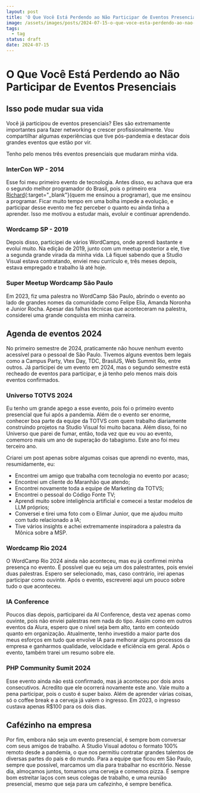 ```yaml
---
layout: post
title: 'O Que Você Está Perdendo ao Não Participar de Eventos Presenciais'
image: /assets/images/posts/2024-07-15-o-que-voce-esta-perdendo-ao-nao-participar-de-eventos-presenciais/thumbnail.webp
tags:
  - tag
status: draft
date: 2024-07-15
---
```

# O Que Você Está Perdendo ao Não Participar de Eventos Presenciais

## Isso pode mudar sua vida
Você já participou de eventos presenciais? Eles são extremamente importantes para fazer networking e crescer profissionalmente. Vou compartilhar algumas experiências que tive pós-pandemia e destacar dois grandes eventos que estão por vir.

Tenho pelo menos três eventos presenciais que mudaram minha vida.

### InterCon WP - 2014
Esse foi meu primeiro evento de tecnologia. Antes disso, eu achava que era o segundo melhor programador do Brasil, pois o primeiro era [Richard](https://www.linkedin.com/in/richard-itokazo-07088919/){:target="_blank"}(quem me ensinou a programar), que me ensinou a programar. Ficar muito tempo em uma bolha impede a evolução, e participar desse evento me fez perceber o quanto eu ainda tinha a aprender. Isso me motivou a estudar mais, evoluir e continuar aprendendo.

### Wordcamp SP - 2019
Depois disso, participei de vários WordCamps, onde aprendi bastante e evoluí muito. Na edição de 2019, junto com um meetup posterior a ele, tive a segunda grande virada da minha vida. Lá fiquei sabendo que a Studio Visual estava contratando, enviei meu currículo e, três meses depois, estava empregado e trabalho lá até hoje.

### Super Meetup Wordcamp São Paulo
Em 2023, fiz uma palestra no WordCamp São Paulo, abrindo o evento ao lado de grandes nomes da comunidade como Felipe Elia, Amanda Noronha e Junior Rocha. Apesar das falhas técnicas que aconteceram na palestra, considerei uma grande conquista em minha carreira.

## Agenda de eventos 2024
No primeiro semestre de 2024, praticamente não houve nenhum evento acessível para o pessoal de São Paulo. Tivemos alguns eventos bem legais como a Campus Party, Vtex Day, TDC, BrasilJS, Web Summit Rio, entre outros. Já participei de um evento em 2024, mas o segundo semestre está recheado de eventos para participar, e já tenho pelo menos mais dois eventos confirmados.

### Universo TOTVS 2024
Eu tenho um grande apego a esse evento, pois foi o primeiro evento presencial que fui após a pandemia. Além de o evento ser enorme, conhecer boa parte da equipe da TOTVS com quem trabalho diariamente construindo projetos na Studio Visual foi muito bacana. Além disso, foi no Universo que parei de fumar, então, toda vez que eu vou ao evento, comemoro mais um ano de superação do tabagismo. Este ano foi meu terceiro ano.

Criarei um post apenas sobre algumas coisas que aprendi no evento, mas, resumidamente, eu:
- Encontrei um amigo que trabalha com tecnologia no evento por acaso;
- Encontrei um cliente do Maranhão que atendo;
- Encontrei novamente toda a equipe de Marketing da TOTVS;
- Encontrei o pessoal do Código Fonte TV;
- Aprendi muito sobre inteligência artificial e comecei a testar modelos de LLM próprios;
- Conversei e tirei uma foto com o Elimar Junior, que me ajudou muito com tudo relacionado a IA;
- Tive vários insights e achei extremamente inspiradora a palestra da Mônica sobre a MSP.

### Wordcamp Rio 2024
O WordCamp Rio 2024 ainda não aconteceu, mas eu já confirmei minha presença no evento. É possível que eu seja um dos palestrantes, pois enviei duas palestras. Espero ser selecionado, mas, caso contrário, irei apenas participar como ouvinte. Após o evento, escreverei aqui um pouco sobre tudo o que aconteceu.

### IA Conference
Poucos dias depois, participarei da AI Conference, desta vez apenas como ouvinte, pois não enviei palestras nem nada do tipo. Assim como em outros eventos da Alura, espero que o nível seja bem alto, tanto em conteúdo quanto em organização. Atualmente, tenho investido a maior parte dos meus esforços em tudo que envolve IA para melhorar alguns processos da empresa e ganharmos qualidade, velocidade e eficiência em geral. Após o evento, também trarei um resumo sobre ele.

### PHP Community Sumit 2024
Esse evento ainda não está confirmado, mas já aconteceu por dois anos consecutivos. Acredito que ele ocorrerá novamente este ano. Vale muito a pena participar, pois o custo é super baixo. Além de aprender várias coisas, só o coffee break e a cerveja já valem o ingresso. Em 2023, o ingresso custava apenas R$100 para os dois dias.

## Cafézinho na empresa
Por fim, embora não seja um evento presencial, é sempre bom conversar com seus amigos de trabalho. A Studio Visual adotou o formato 100% remoto desde a pandemia, o que nos permitiu contratar grandes talentos de diversas partes do país e do mundo. Para a equipe que ficou em São Paulo, sempre que possível, marcamos um dia para trabalhar no escritório. Nesse dia, almoçamos juntos, tomamos uma cerveja e comemos pizza. É sempre bom estreitar laços com seus colegas de trabalho, e uma reunião presencial, mesmo que seja para um cafezinho, é sempre benéfica.